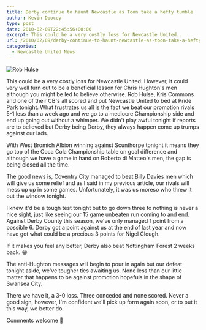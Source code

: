 ```yaml
---
title: Derby continue to haunt Newcastle as Toon take a hefty tumble
author: Kevin Doocey
type: post
date: 2010-02-09T22:45:56+00:00
excerpt: This could be a very costly loss for Newcastle United..
url: /2010/02/09/derby-continue-to-haunt-newcastle-as-toon-take-a-hefty-tumble/
categories:
  - Newcastle United News
---
```


![Rob Hulse](https://static.guim.co.uk/sys-images/Football/Clubs/Club%20Home/2009/3/7/1236459459910/Rob-Hulse-001.jpg "Hulse - First scorer of three at Pride Park in what could be a very costly loss")

This could be a very costly loss for Newcastle United. However, it could very well turn out to be a beneficial lesson for Chris Hughton's men although you might be led to believe otherwise. Rob Hulse, Kris Commons and one of their CB's all scored and put Newcastle United to bed at Pride Park tonight. What frustrates us all is the fact we beat our promotion rivals 5-1 less than a week ago and we go to a mediocre Championship side and end up going out without a whimper. We didn't play awful tonight if reports are to believed but Derby being Derby, they always happen come up trumps against our lads.

With West Bromich Albion winning against Scunthorpe tonight it means they go top of the Coca Cola Championship table on goal difference and although we have a game in hand on Roberto di Matteo's men, the gap is being closed all the time.

The good news is, Coventry City managed to beat Billy Davies men which will give us some relief and as I said in my previous article, our rivals will mess up up in some games. Unfortunately, it was us moreso who threw it out the window tonight.

I knew it'd be a tough test tonight but to go down three to nothing is never a nice sight, just like seeing our 15 game unbeaten run coming to and end. Against Derby County this season, we've only managed 1 point from a possible 6. Derby got a point against us at the end of last year and now have got what could be a precious 3 points for Nigel Clough.

If it makes you feel any better, Derby also beat Nottingham Forest 2 weeks back. 😀

The anti-Hughton messages will begin to pour in again but our defeat tonight aside, we've tougher ties awaiting us. None less than our little matter that happens to be against promotion hopefuls in the shape of Swansea City.

There we have it, a 3-0 loss. Three conceded and none scored. Never a good sign, however, I'm confident we'll pick up form again soon, or to put it this way, we better do.

Comments welcome 🙂
